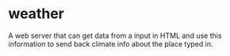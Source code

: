 # weather
A web server that can get data from a input in HTML and use this information to send back climate info about the place typed in.
